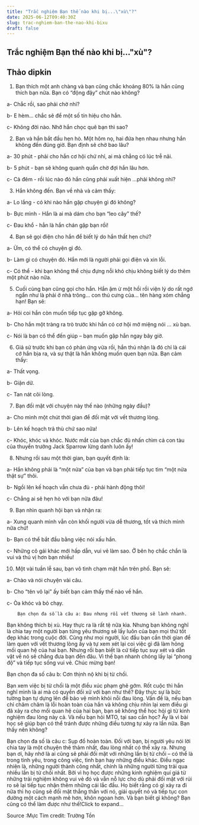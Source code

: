 ```yaml
---
title: "Trắc nghiệm Bạn thế nào khi bị...\"xù\"?"
date: 2025-06-12T09:40:30Z
slug: trac-nghiem-ban-the-nao-khi-bixu
draft: false
---
```


## Trắc nghiệm Bạn thế nào khi bị..."xù"?

## Thảo dipkin

1. Bạn thích một anh chàng và bạn cũng chắc khoảng 80% là hắn cũng thích bạn nữa. Bạn có “động đậy” chút nào không?

a- Chắc rồi, sao phải chờ nhỉ?

b- E hèm… chắc sẽ để một số tín hiệu cho hắn.

c- Không đời nào. Nhỡ hắn chọc quê bạn thì sao?



2. Bạn và hắn bắt đầu hẹn hò. Một hôm nọ, hai đứa hẹn nhau nhưng hắn không đến đúng giờ. Bạn định sẽ chờ bao lâu?

a- 30 phút - phải cho hắn cơ hội chứ nhỉ, ai mà chẳng có lúc trễ nãi.

b- 5 phút - bạn sẽ không quanh quẩn chờ đợi hắn lâu hơn.

c- Cả đêm - rồi lúc nào đó hắn cũng phải xuất hiện …phải không nhỉ?

3. Hắn không đến. Bạn về nhà và cảm thấy:

a- Lo lắng - có khi nào hắn gặp chuyện gì đó không?

b- Bực mình - Hắn là ai mà dám cho bạn “leo cây” thế?

c- Đau khổ - hẳn là hắn chán gặp bạn rồi!

4. Bạn sẽ gọi điện cho hắn để biết lý do hắn thất hẹn chứ?

a- Ừm, có thể có chuyện gì đó.

b- Làm gì có chuyện đó. Hắn mới là người phải gọi điện và xin lỗi.

c- Có thể - khi bạn không thể chịu đựng nỗi khó chịu không biết lý do thêm một phút nào nữa.

5. Cuối cùng bạn cũng gọi cho hắn. Hắn ậm ừ một hồi rồi viện lý do rất ngớ ngẩn như là phải ở nhà trông… con thú cưng của… tên hàng xóm chẳng hạn! Bạn sẽ:

a- Hỏi coi hắn còn muốn tiếp tục gặp gỡ không.

b- Cho hắn một tràng ra trò trước khi hắn có cơ hội mở miệng nói … xù bạn.

c- Nói là bạn có thể đến giúp – bạn muốn gặp hắn ngay bây giờ.

6. Giả sử trước khi bạn có phản ứng vừa rồi, hắn thú nhận là đó chỉ là cái cớ hắn bịa ra, và sự thật là hắn không muốn quen bạn nữa. Bạn cảm thấy:

a- Thất vọng.

b- Giận dữ.

c- Tan nát cõi lòng.

7. Bạn đối mặt với chuyện này thế nào (những ngày đầu)?

a- Cho mình một chút thời gian để đối mặt với vết thương lòng.

b- Lên kế hoạch trả thù chứ sao nữa!

c- Khóc, khóc và khóc. Nước mắt của bạn chắc đủ nhấn chìm cả con tàu của thuyền trưởng Jack Sparrow lừng danh luôn ấy!

8. Nhưng rồi sau một thời gian, bạn quyết định là:

a- Hắn không phải là “một nửa” của bạn và bạn phải tiếp tục tìm “một nửa thật sự” thôi.

b- Ngồi lên kế hoạch vẫn chưa đủ - phải hành động thôi!

c- Chẳng ai sẽ hẹn hò với bạn nữa đâu!

9. Bạn nhìn quanh hội bạn và nhận ra:

a- Xung quanh mình vẫn còn khối người vừa dễ thương, tốt và thích mình nữa chứ!

b- Bạn có thể bắt đầu bằng việc nói xấu hắn.

c- Những cô gái khác mới hấp dẫn, vui vẻ làm sao. Ở bên họ chắc chắn là vui và thú vị hơn bạn nhiều!

10. Một vài tuần lễ sau, bạn vô tình chạm mặt hắn trên phố. Bạn sẽ:

a- Chào và nói chuyện vài câu.

b- Cho “tên vô lại” ấy biết bạn cảm thấy thế nào về hắn.

c- Òa khóc và bỏ chạy.​






	
		
		Bạn chọn đa số là câu a: Đau nhưng rồi vết thương sẽ lành nhanh.

Bạn không thích bị xù. Hay thực ra là rất tệ nữa kìa. Nhưng bạn không nghĩ là chia tay một người bạn từng yêu thương sẽ lấy luôn của bạn mọi thứ tốt đẹp khác trong cuộc đời. Cũng như mọi người, lúc đầu bạn cần thời gian để làm quen với vết thương lòng ấy và tự xem xét lại coi việc gì đã làm hỏng mối quan hệ của hai bạn. Nhưng rồi bạn biết là cứ tiếp tục suy xét và dằn vặt về nó sẽ chẳng đưa bạn đến đâu. Vì thế bạn nhanh chóng lấy lại “phong độ” và tiếp tục sống vui vẻ. Chúc mừng bạn!



Bạn chọn đa số câu b: Cơn thịnh nộ khi bị từ chối.

Bạn xem việc bị từ chối là một điều xúc phạm ghê gớm. Rốt cuộc thì hắn nghĩ mình là ai mà có quyền đối xử với bạn như thế? Đây thực sự là bức tường bạn tự dựng lên để bảo vệ mình khỏi nỗi đau lòng. Vấn đề là, nếu bạn chỉ chăm chăm là lỗi hoàn toàn của hắn và không chịu nhìn lại xem điều gì đã xảy ra cho mối quan hệ của hai bạn, bạn sẽ không thể học hỏi gì từ kinh nghiệm đau lòng này cả. Và nếu bạn hỏi MTO, tại sao cần học? Ấy là vì bài học sẽ giúp bạn có thể tránh được những điều tương tự xảy ra lần nữa. Bạn thấy nên không?



Bạn chọn đa số là câu c: Sụp đổ hoàn toàn.​
Đối với bạn, bị người yêu nói lời chia tay là một chuyện thê thảm nhất, đau lòng nhất có thể xảy ra. Nhưng bạn ơi, hãy nhớ là ai cũng sẽ phải đối mặt với những lần bị từ chối – có thể là trong tình yêu, trong công việc, tình bạn hay những điều khác. Điều ngạc nhiên là, những người thành công nhất, chính là những người từng trải qua nhiều lần bị từ chối nhất. Bởi vì họ học được những kinh nghiệm quí giá từ những trải nghiệm không vui vẻ đó và vẫn nỗ lực cho dù phải đối mặt với rủi ro sẽ lại tiếp tục nhận thêm những cái lắc đầu. Họ biết rằng có gì xảy ra đi nữa thì họ cũng sẽ đối mặt thẳng thắn với nó, giải quyết nó và tiếp tục con đường một cách mạnh mẽ hơn, khôn ngoan hơn. Và bạn biết gì không? Bạn cũng có thể làm được như thế!​Click to expand...
	



Source :Mực Tím
credit: Trường Tồn
​